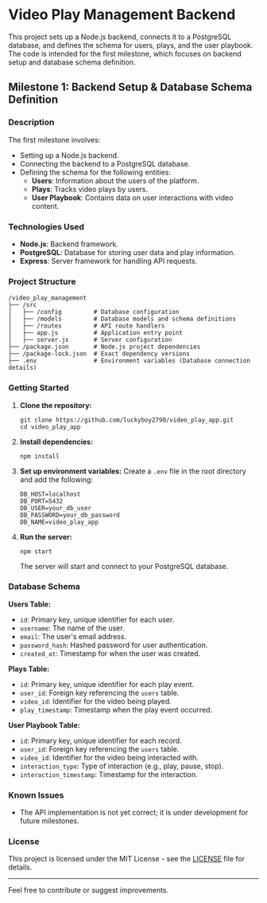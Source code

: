 
# Video Play Management Backend

This project sets up a Node.js backend, connects it to a PostgreSQL database, and defines the schema for users, plays, and the user playbook. The code is intended for the first milestone, which focuses on backend setup and database schema definition.

## Milestone 1: Backend Setup & Database Schema Definition

### Description
The first milestone involves:
- Setting up a Node.js backend.
- Connecting the backend to a PostgreSQL database.
- Defining the schema for the following entities:
  - **Users**: Information about the users of the platform.
  - **Plays**: Tracks video plays by users.
  - **User Playbook**: Contains data on user interactions with video content.

### Technologies Used
- **Node.js**: Backend framework.
- **PostgreSQL**: Database for storing user data and play information.
- **Express**: Server framework for handling API requests.

### Project Structure

```
/video_play_management
├── /src
│   ├── /config         # Database configuration
│   ├── /models         # Database models and schema definitions
│   ├── /routes         # API route handlers
│   ├── app.js          # Application entry point
│   ├── server.js       # Server configuration
├── /package.json       # Node.js project dependencies
├── /package-lock.json  # Exact dependency versions
├── .env                # Environment variables (Database connection details)
```

### Getting Started

1. **Clone the repository:**
   ```
   git clone https://github.com/luckyboy2790/video_play_app.git
   cd video_play_app
   ```

2. **Install dependencies:**
   ```
   npm install
   ```

3. **Set up environment variables:**
   Create a `.env` file in the root directory and add the following:
   ```
   DB_HOST=localhost
   DB_PORT=5432
   DB_USER=your_db_user
   DB_PASSWORD=your_db_password
   DB_NAME=video_play_app
   ```

4. **Run the server:**
   ```
   npm start
   ```

   The server will start and connect to your PostgreSQL database.

### Database Schema

**Users Table:**

- `id`: Primary key, unique identifier for each user.
- `username`: The name of the user.
- `email`: The user's email address.
- `password_hash`: Hashed password for user authentication.
- `created_at`: Timestamp for when the user was created.

**Plays Table:**

- `id`: Primary key, unique identifier for each play event.
- `user_id`: Foreign key referencing the `users` table.
- `video_id`: Identifier for the video being played.
- `play_timestamp`: Timestamp when the play event occurred.

**User Playbook Table:**

- `id`: Primary key, unique identifier for each record.
- `user_id`: Foreign key referencing the `users` table.
- `video_id`: Identifier for the video being interacted with.
- `interaction_type`: Type of interaction (e.g., play, pause, stop).
- `interaction_timestamp`: Timestamp for the interaction.

### Known Issues
- The API implementation is not yet correct; it is under development for future milestones.

### License
This project is licensed under the MIT License - see the [LICENSE](LICENSE) file for details.

---

Feel free to contribute or suggest improvements.
